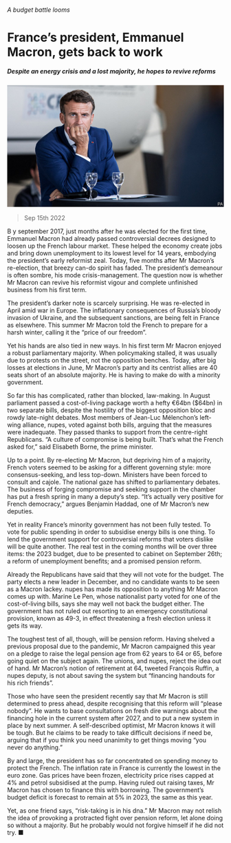 ###### A budget battle looms

# France’s president, Emmanuel Macron, gets back to work 

##### Despite an energy crisis and a lost majority, he hopes to revive reforms 

![image](images/20220917_EUP505.jpg) 

> Sep 15th 2022 

B y september 2017, just months after he was elected for the first time, Emmanuel Macron had already passed controversial decrees designed to loosen up the French labour market. These helped the economy create jobs and bring down unemployment to its lowest level for 14 years, embodying the president’s early reformist zeal. Today, five months after Mr Macron’s re-election, that breezy can-do spirit has faded. The president’s demeanour is often sombre, his mode crisis-management. The question now is whether Mr Macron can revive his reformist vigour and complete unfinished business from his first term. 

The president’s darker note is scarcely surprising. He was re-elected in April amid war in Europe. The inflationary consequences of Russia’s bloody invasion of Ukraine, and the subsequent sanctions, are being felt in France as elsewhere. This summer Mr Macron told the French to prepare for a harsh winter, calling it the “price of our freedom”.

Yet his hands are also tied in new ways. In his first term Mr Macron enjoyed a robust parliamentary majority. When policymaking stalled, it was usually due to protests on the street, not the opposition benches. Today, after big losses at elections in June, Mr Macron’s party and its centrist allies are 40 seats short of an absolute majority. He is having to make do with a minority government. 

So far this has complicated, rather than blocked, law-making. In August parliament passed a cost-of-living package worth a hefty €64bn ($64bn) in two separate bills, despite the hostility of the biggest opposition bloc and rowdy late-night debates. Most members of Jean-Luc Mélenchon’s left-wing alliance, nupes, voted against both bills, arguing that the measures were inadequate. They passed thanks to support from the centre-right Republicans. “A culture of compromise is being built. That’s what the French asked for,” said Elisabeth Borne, the prime minister. 

Up to a point. By re-electing Mr Macron, but depriving him of a majority, French voters seemed to be asking for a different governing style: more consensus-seeking, and less top-down. Ministers have been forced to consult and cajole. The national gaze has shifted to parliamentary debates. The business of forging compromise and seeking support in the chamber has put a fresh spring in many a deputy’s step. “It’s actually very positive for French democracy,” argues Benjamin Haddad, one of Mr Macron’s new deputies.

Yet in reality France’s minority government has not been fully tested. To vote for public spending in order to subsidise energy bills is one thing. To lend the government support for controversial reforms that voters dislike will be quite another. The real test in the coming months will be over three items: the 2023 budget, due to be presented to cabinet on September 26th; a reform of unemployment benefits; and a promised pension reform. 

Already the Republicans have said that they will not vote for the budget. The party elects a new leader in December, and no candidate wants to be seen as a Macron lackey. nupes has made its  opposition to anything Mr Macron comes up with. Marine Le Pen, whose nationalist party voted for one of the cost-of-living bills, says she may well not back the budget either. The government has not ruled out resorting to an emergency constitutional provision, known as 49-3, in effect threatening a fresh election unless it gets its way.

The toughest test of all, though, will be pension reform. Having shelved a previous proposal due to the pandemic, Mr Macron campaigned this year on a pledge to raise the legal pension age from 62 years to 64 or 65, before going quiet on the subject again. The unions, and nupes, reject the idea out of hand. Mr Macron’s notion of retirement at 64, tweeted François Ruffin, a nupes deputy, is not about saving the system but “financing handouts for his rich friends”. 

Those who have seen the president recently say that Mr Macron is still determined to press ahead, despite recognising that this reform will “please nobody”. He wants to base consultations on fresh dire warnings about the financing hole in the current system after 2027, and to put a new system in place by next summer. A self-described optimist, Mr Macron knows it will be tough. But he claims to be ready to take difficult decisions if need be, arguing that if you think you need unanimity to get things moving “you never do anything.”

By and large, the president has so far concentrated on spending money to protect the French. The inflation rate in France is currently the lowest in the euro zone. Gas prices have been frozen, electricity price rises capped at 4% and petrol subsidised at the pump. Having ruled out raising taxes, Mr Macron has chosen to finance this with borrowing. The government’s budget deficit is forecast to remain at 5% in 2023, the same as this year.

Yet, as one friend says, “risk-taking is in his dna.” Mr Macron may not relish the idea of provoking a protracted fight over pension reform, let alone doing so without a majority. But he probably would not forgive himself if he did not try. ■

